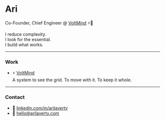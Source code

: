 # Ari

Co-Founder, Chief Engineer @ [VoltMind](https://voltmind.ai) ⚡🧠  

I reduce complexity.  
I look for the essential.  
I build what works.  

---

### Work
- ⚡ [VoltMind](https://voltmind.ai)  
  A system to see the grid. To move with it. To keep it whole.  

---

### Contact
- 💬 [linkedin.com/in/arilaverty](https://linkedin.com/in/arilaverty)  
- 📧 [hello@arilaverty.com](mailto:hello@arilaverty.com)  
